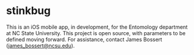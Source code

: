 stinkbug
========

This is an iOS mobile app, in development, for the Entomology department at NC State University. This project is open source, with parameters to be defined moving forward. For assistance, contact James Bossert (james_bossert@ncsu.edu).
